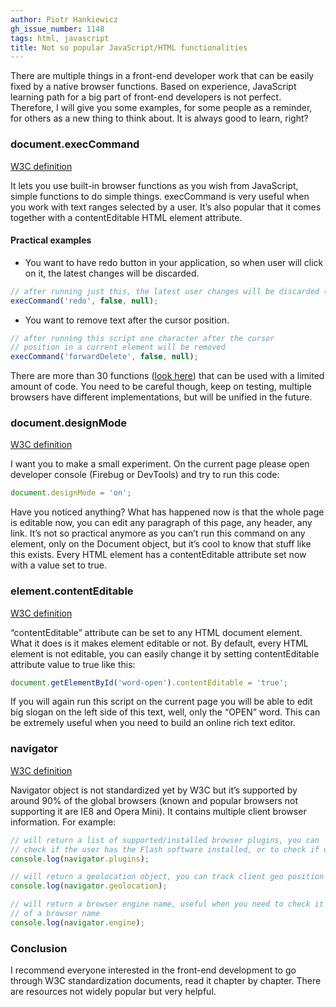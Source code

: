 ```yaml
---
author: Piotr Hankiewicz
gh_issue_number: 1148
tags: html, javascript
title: Not so popular JavaScript/HTML functionalities
---
```


There are multiple things in a front-end developer work that can be easily fixed by a native browser functions. Based on experience, JavaScript learning path for a big part of front-end developers is not perfect. Therefore, I will give you some examples, for some people as a reminder, for others as a new thing to think about. It is always good to learn, right?

### document.execCommand

[W3C definition](https://w3c.github.io/editing/execCommand.html)

It lets you use built-in browser functions as you wish from JavaScript, simple functions to do simple things. execCommand is very useful when you work with text ranges selected by a user. It’s also popular that it comes together with a contentEditable HTML element attribute.

#### Practical examples

- You want to have redo button in your application, so when user will click on it, the latest changes will be discarded.

```javascript
// after running just this, the latest user changes will be discarded (text input changes)
execCommand('redo', false, null);
```

- You want to remove text after the cursor position.

```javascript
// after running this script one character after the cursor
// position in a current element will be removed
execCommand('forwardDelete', false, null);
```

There are more than 30 functions ([look here](https://developer.mozilla.org/en-US/docs/Web/API/Document/execCommand)) that can be used with a limited amount of code. You need to be careful though, keep on testing, multiple browsers have different implementations, but will be unified in the future.

### document.designMode

[W3C definition](https://www.w3.org/TR/html5/editing.html#making-entire-documents-editable-the-designmode-idl-attribute)

I want you to make a small experiment. On the current page please open developer console (Firebug or DevTools) and try to run this code:

```javascript
document.designMode = 'on';
```

Have you noticed anything? What has happened now is that the whole page is editable now, you can edit any paragraph of this page, any header, any link. It’s not so practical anymore as you can’t run this command on any element, only on the Document object, but it’s cool to know that stuff like this exists. Every HTML element has a contentEditable attribute set now with a value set to true.

### element.contentEditable

[W3C definition](https://www.w3.org/TR/html5/editing.html#making-document-regions-editable-the-contenteditable-content-attribute)

“contentEditable” attribute can be set to any HTML document element. What it does is it makes element editable or not. By default, every HTML element is not editable, you can easily change it by setting contentEditable attribute value to true like this:

```javascript
document.getElementById('word-open').contentEditable = 'true';
```

If you will again run this script on the current page you will be able to edit big slogan on the left side of this text, well, only the “OPEN” word. This can be extremely useful when you need to build an online rich text editor.

### navigator

[W3C definition](http://www.w3.org/TR/2013/CR-html5-20130806/webappapis.html#navigator)

Navigator object is not standardized yet by W3C but it’s supported by around 90% of the global browsers (known and popular browsers not supporting it are IE8 and Opera Mini). It contains multiple client browser information. For example:

```javascript
// will return a list of supported/installed browser plugins, you can
// check if the user has the Flash software installed, or to check if user uses Ad-block plugin
console.log(navigator.plugins);

// will return a geolocation object, you can track client geo position
console.log(navigator.geolocation);

// will return a browser engine name, useful when you need to check it instead
// of a browser name
console.log(navigator.engine);
```

### Conclusion

I recommend everyone interested in the front-end development to go through W3C standardization documents, read it chapter by chapter. There are resources not widely popular but very helpful.
